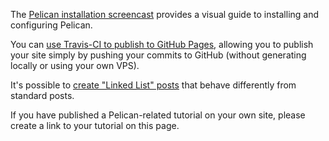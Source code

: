 The [Pelican installation screencast](http://hackercodex.com/guide/pelican-static-site-generator-install/) provides a visual guide to installing and configuring Pelican.

You can [use Travis-CI to publish to GitHub Pages](http://zonca.github.io/2013/09/automatically-build-pelican-and-publish-to-github-pages.html), allowing you to publish your site simply by pushing your commits to GitHub (without generating locally or using your own VPS).

It's possible to [create "Linked List" posts](https://gist.github.com/jasonpbecker/7539951) that behave differently from standard posts.

If you have published a Pelican-related tutorial on your own site, please create a link to your tutorial on this page.